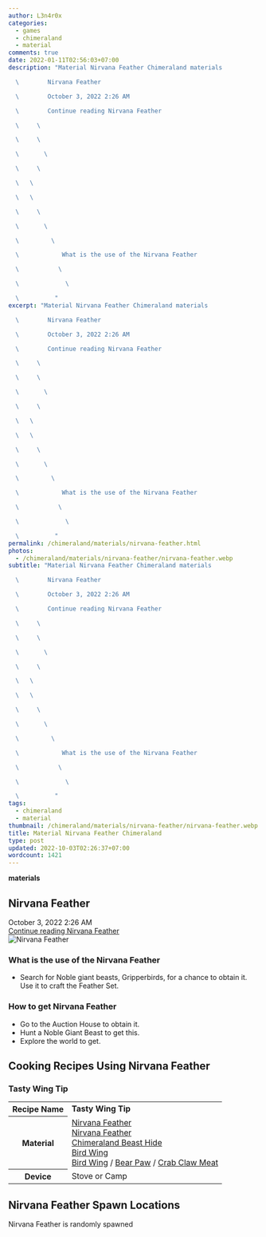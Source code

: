 ```yaml
---
author: L3n4r0x
categories:
  - games
  - chimeraland
  - material
comments: true
date: 2022-01-11T02:56:03+07:00
description: "Material Nirvana Feather Chimeraland materials

  \        Nirvana Feather

  \        October 3, 2022 2:26 AM

  \        Continue reading Nirvana Feather

  \     \ 

  \     \ 

  \       \ 

  \     \ 

  \   \ 

  \   \ 

  \     \ 

  \       \ 

  \         \ 

  \            What is the use of the Nirvana Feather

  \           \ 

  \             \ 

  \          "
excerpt: "Material Nirvana Feather Chimeraland materials

  \        Nirvana Feather

  \        October 3, 2022 2:26 AM

  \        Continue reading Nirvana Feather

  \     \ 

  \     \ 

  \       \ 

  \     \ 

  \   \ 

  \   \ 

  \     \ 

  \       \ 

  \         \ 

  \            What is the use of the Nirvana Feather

  \           \ 

  \             \ 

  \          "
permalink: /chimeraland/materials/nirvana-feather.html
photos:
  - /chimeraland/materials/nirvana-feather/nirvana-feather.webp
subtitle: "Material Nirvana Feather Chimeraland materials

  \        Nirvana Feather

  \        October 3, 2022 2:26 AM

  \        Continue reading Nirvana Feather

  \     \ 

  \     \ 

  \       \ 

  \     \ 

  \   \ 

  \   \ 

  \     \ 

  \       \ 

  \         \ 

  \            What is the use of the Nirvana Feather

  \           \ 

  \             \ 

  \          "
tags:
  - chimeraland
  - material
thumbnail: /chimeraland/materials/nirvana-feather/nirvana-feather.webp
title: Material Nirvana Feather Chimeraland
type: post
updated: 2022-10-03T02:26:37+07:00
wordcount: 1421
---
```


<link
  rel="stylesheet"
  href="https://rawcdn.githack.com/dimaslanjaka/Web-Manajemen/870a349/css/bootstrap-5-3-0-alpha3-wrapper.css"
/>
<section id="bootstrap-wrapper">
  <div data-bs-theme="dark">
    <div
      class="row g-0 border rounded overflow-hidden flex-md-row mb-4 shadow-sm position-relative bg-dark text-light"
    >
      <div class="col p-4 d-flex flex-column position-static">
        <strong class="d-inline-block mb-2 text-success">materials</strong>
        <h2 class="mb-0">Nirvana Feather</h2>
        <div class="mb-1 text-muted">October 3, 2022 2:26 AM</div>
        <a
          href="/chimeraland/materials/nirvana-feather.html"
          class="stretched-link d-none text-primary"
          >Continue reading Nirvana Feather</a
        >
      </div>
      <div class="col-auto d-none d-md-block d-lg-block">
        <img
          src="https://www.webmanajemen.com/chimeraland/materials/nirvana-feather/nirvana-feather.webp"
          alt="Nirvana Feather"
        />
      </div>
    </div>
    <div class="row">
      <div class="col-lg-6 col-12 mb-2">
        <div class="card">
          <div class="card-body">
            <h3 class="card-title">What is the use of the Nirvana Feather</h3>
            <div class="card-text">
              <ul>
                <li>
                  Search for Noble giant beasts, Gripperbirds, for a chance to
                  obtain it. Use it to craft the Feather Set.
                </li>
              </ul>
            </div>
          </div>
        </div>
      </div>
      <div class="col-lg-6 col-12 mb-2">
        <div class="card">
          <div class="card-body">
            <h3 class="card-title">How to get Nirvana Feather</h3>
            <div class="card-text">
              <ul>
                <li>Go to the Auction House to obtain it.</li>
                <li>Hunt a Noble Giant Beast to get this.</li>
                <li>Explore the world to get.</li>
              </ul>
            </div>
          </div>
        </div>
      </div>
      <div class="col-12 mb-2">
        <h2 id="cookable">Cooking Recipes Using Nirvana Feather</h2>
        <div id="recipe-tasty-wing-tip">
          <h3 id="item-tasty-wing-tip">Tasty Wing Tip</h3>
          <div class="mb-2">
            <table class="table">
              <tr>
                <th>Recipe Name</th>
                <td><b>Tasty Wing Tip</b></td>
              </tr>
              <tr>
                <th>Material</th>
                <td>
                  <a
                    class="text-decoration-none text-primary"
                    href="/chimeraland/materials/nirvana-feather.html"
                    >Nirvana Feather</a
                  ><br /><a
                    class="text-decoration-none text-primary"
                    href="/chimeraland/materials/nirvana-feather.html"
                    >Nirvana Feather</a
                  ><br /><a
                    class="text-decoration-none text-primary"
                    href="/chimeraland/materials/chimeraland-beast-hide.html"
                    >Chimeraland Beast Hide</a
                  ><br /><a
                    class="text-decoration-none text-primary"
                    href="/chimeraland/materials/bird-wing.html"
                    >Bird Wing</a
                  ><br /><a
                    class="text-decoration-none text-primary"
                    href="/chimeraland/materials/bird-wing.html"
                    >Bird Wing</a
                  ><span> / </span
                  ><a
                    class="text-decoration-none text-primary"
                    href="/chimeraland/materials/bear-paw.html"
                    >Bear Paw</a
                  ><span> / </span
                  ><a
                    class="text-decoration-none text-primary"
                    href="/chimeraland/materials/crab-claw-meat.html"
                    >Crab Claw Meat</a
                  >
                </td>
              </tr>
              <tr>
                <th>Device</th>
                <td>Stove or Camp</td>
              </tr>
            </table>
          </div>
        </div>
      </div>
      <div class="col-12 mb-2">
        <h2>Nirvana Feather Spawn Locations</h2>
        <p>Nirvana Feather is randomly spawned</p>
      </div>
    </div>
  </div>
</section>